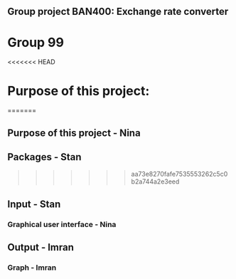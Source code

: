 Group project BAN400: Exchange rate converter
---------------------------------------------
# Group 99

<<<<<<< HEAD
# Purpose of this project:
=======
## Purpose of this project - Nina

## Packages - Stan
>>>>>>> aa73e8270fafe7535553262c5c0b2a744a2e3eed

## Input - Stan

### Graphical user interface - Nina

## Output - Imran

### Graph - Imran
